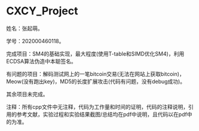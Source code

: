 # CXCY_Project
姓名：张起萌。

学号：202000460118。

完成项目：SM4的基础实现，最大程度(使用T-table和SIMD优化SM4)，利用ECDSA算法伪造中本聪签名。

有问题的项目：解码测试网上的一笔bitcoin交易(无法在网站上获取bitcoin)，Meow(没有跑出key)，MD5的长度扩展攻击(代码有问题，没有debug成功)。

其余项目未完成。

注释：所有cpp文件中无注释，代码为工作量和时间的证明，代码的注释说明，引用的参考文献，实验过程和实验结果截图/总结均在pdf中说明，且代码以在pdf中的为准。
